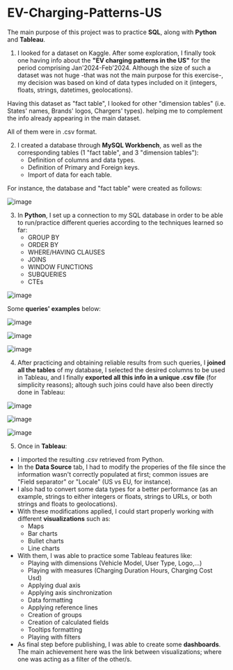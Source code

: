 # EV-Charging-Patterns-US

The main purpose of this project was to practice **SQL**, along with **Python** and **Tableau**.

1. I looked for a dataset on Kaggle. 
  After some exploration, I finally took one having info about the **"EV charging patterns in the US"** for the period comprising Jan'2024-Feb'2024.
  Although the size of such a dataset was not huge -that was not the main purpose for this exercise-, 
  my decision was based on kind of data types included on it (integers, floats, strings, datetimes, geolocations).

Having this dataset as "fact table", I looked for other "dimension tables" (i.e. States' names, Brands' logos, Chargers' types). 
helping me to complement the info already appearing in the main dataset.

All of them were in .csv format.


2. I created a database through **MySQL Workbench**, as well as the corresponding tables (1 "fact table", and 3 "dimension tables"):
    * Definition of columns and data types.
    * Definition of Primary and Foreign keys.
    * Import of data for each table.

For instance, the database and "fact table" were created as follows:

![image](https://github.com/user-attachments/assets/7861a251-b59a-4960-b1d2-d6a08214511d)


3. In **Python**, I set up a connection to my SQL database in order to be able to run/practice different queries according to the techniques learned so far:
    * GROUP BY
    * ORDER BY
    * WHERE/HAVING CLAUSES
    * JOINS
    * WINDOW FUNCTIONS
    * SUBQUERIES
    * CTEs

![image](https://github.com/user-attachments/assets/7a262c1c-d4d3-474c-ab40-3b691c6a3435)

Some **queries' examples** below:

![image](https://github.com/user-attachments/assets/1629d955-c1c1-46db-9415-1644938e14fd)

![image](https://github.com/user-attachments/assets/67a7537d-33d4-4bc9-82d0-9ceccf5d7e40)

![image](https://github.com/user-attachments/assets/184968a2-cdf5-4c6f-8b67-f6ec73503d23)


4. After practicing and obtaining reliable results from such queries, I **joined all the tables** of my database, I selected the desired columns
to be used in Tableau, and I finally **exported all this info in a unique .csv file** (for simplicity reasons); altough such joins could have also been directly done in Tableau:

![image](https://github.com/user-attachments/assets/7203ea92-728d-4b48-af3f-3a241e4b25c4)

![image](https://github.com/user-attachments/assets/7c526fb8-f03e-4a67-b2af-80d9e03d2183)

![image](https://github.com/user-attachments/assets/695dc157-405d-496c-8d25-0d4f798ea462)


5. Once in **Tableau**:
  * I imported the resulting .csv retrieved from Python.
  * In the **Data Source** tab, I had to modify the properies of the file since the information wasn't correctly populated at first; common issues are "Field separator" or "Locale" (US vs EU, for instance).
  * I also had to convert some data types for a better performance (as an example, strings to either integers or floats, strings to URLs, or both strings and floats to geolocations).
  * With these modifications applied, I could start properly working with different **visualizations** such as:
    * Maps
    * Bar charts
    * Bullet charts
    * Line charts
  * With them, I was able to practice some Tableau features like:
    * Playing with dimensions (Vehicle Model, User Type, Logo,...)
    * Playing with measures (Charging Duration Hours, Charging Cost Usd)
    * Applying dual axis
    * Applying axis sinchronization
    * Data formatting
    * Applying reference lines
    * Creation of groups
    * Creation of calculated fields
    * Tooltips formatting
    * Playing with filters
  * As final step before publishing, I was able to create some **dashboards**. The main achievement here was the link between visualizations; where one was acting as a filter of the other/s.   
       



